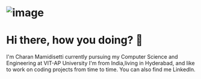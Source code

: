 # ![image](https://user-images.githubusercontent.com/83528610/117009323-3cb8ff80-ad09-11eb-98f4-a3f3787b510f.png)
 
# Hi there, how you doing? 👋
I'm Charan Mamidisetti currently pursuing my Computer Science and Engineering at VIT-AP University
I'm from India,living in Hyderabad, and like to work on coding projects from time to time.
You can also find me LinkedIn.

